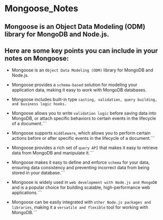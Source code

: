 # Mongoose_Notes
## Mongoose is an Object Data Modeling (ODM) library for MongoDB and Node.js.

## Here are some key points you can include in your notes on Mongoose:

- Mongoose is an ```Object Data Modeling (ODM)``` library for MongoDB and Node.js.

- Mongoose provides a ```schema-based``` solution for modeling your application data, making it easy to work with MongoDB databases.

- Mongoose includes built-in type ```casting, validation, query building, and business logic hooks.```

- Mongoose allows you to write ```validation logic``` before saving data into MongoDB, or attach specific behaviors to certain events in the lifecycle of a document.```

- Mongoose supports ```middleware```, which allows you to perform certain actions before or after specific events in the lifecycle of a document.```

- Mongoose provides a rich set of ```query API``` that makes it easy to retrieve data from MongoDB and manipulate it.```

- Mongoose makes it easy to define and enforce ```schema``` for your data, ensuring data consistency and preventing incorrect data from being stored in your database.```

- Mongoose is widely used in ```web development with Node.js and MongoDB``` and is a popular choice for building scalable, high-performance web applications.```

- Mongoose can be easily integrated with ```other Node.js packages and libraries```, making it a ```versatile and flexible``` tool for working with MongoDB.```


